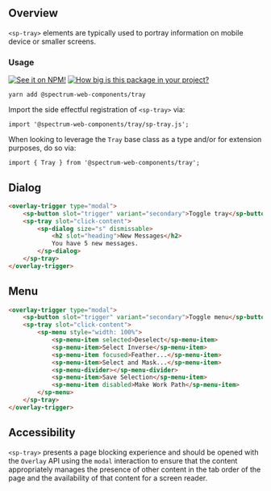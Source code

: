 ## Overview

`<sp-tray>` elements are typically used to portray information on mobile device or smaller screens.

### Usage

[![See it on NPM!](https://img.shields.io/npm/v/@spectrum-web-components/tray?style=for-the-badge)](https://www.npmjs.com/package/@spectrum-web-components/tray)
[![How big is this package in your project?](https://img.shields.io/bundlephobia/minzip/@spectrum-web-components/tray?style=for-the-badge)](https://bundlephobia.com/result?p=@spectrum-web-components/tray)

```
yarn add @spectrum-web-components/tray
```

Import the side effectful registration of `<sp-tray>` via:

```
import '@spectrum-web-components/tray/sp-tray.js';
```

When looking to leverage the `Tray` base class as a type and/or for extension purposes, do so via:

```
import { Tray } from '@spectrum-web-components/tray';
```

## Dialog

```html
<overlay-trigger type="modal">
    <sp-button slot="trigger" variant="secondary">Toggle tray</sp-button>
    <sp-tray slot="click-content">
        <sp-dialog size="s" dismissable>
            <h2 slot="heading">New Messages</h2>
            You have 5 new messages.
        </sp-dialog>
    </sp-tray>
</overlay-trigger>
```

## Menu

```html
<overlay-trigger type="modal">
    <sp-button slot="trigger" variant="secondary">Toggle menu</sp-button>
    <sp-tray slot="click-content">
        <sp-menu style="width: 100%">
            <sp-menu-item selected>Deselect</sp-menu-item>
            <sp-menu-item>Select Inverse</sp-menu-item>
            <sp-menu-item focused>Feather...</sp-menu-item>
            <sp-menu-item>Select and Mask...</sp-menu-item>
            <sp-menu-divider></sp-menu-divider>
            <sp-menu-item>Save Selection</sp-menu-item>
            <sp-menu-item disabled>Make Work Path</sp-menu-item>
        </sp-menu>
    </sp-tray>
</overlay-trigger>
```

## Accessibility

`<sp-tray>` presents a page blocking experience and should be opened with the `Overlay` API using the `modal` interaction to ensure that the content appropriately manages the presence of other content in the tab order of the page and the availability of that content for a screen reader.
